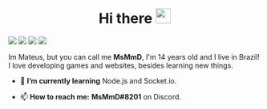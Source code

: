 <h1 align="center">Hi there <img src="https://raw.githubusercontent.com/kaueMarques/kaueMarques/master/hi.gif" width="30px"></h1>

<a href="https://replit.com/@MSMMD"><img src="https://img.shields.io/static/v1?label=Replit&message=MsMmD&color=blue&style=flat"></a>
<a href="https://replit.com/@MSMMD"><img src="https://img.shields.io/static/v1?label=Chat&message=site&color=yellow&style=flat"></a>
<img src="https://img.shields.io/github/watchers/msmmd/msmmd?color=orange&label=Views">
<a href="https://discord.com/users/714960683967447050"><img src="https://img.shields.io/static/v1?label=Discord&message=MsMmD&color=4402dd&style=flat&logo=discord"></a>

Im Mateus, but you can call me **MsMmD**, I'm 14 years old and I live in Brazil! I love developing games and websites, besides learning new things.

- 🌱 **I’m currently learning** Node.js and Socket.io.

- 📫 **How to reach me:** __MsMmD#8201__ on Discord.
<p align=center>
  <img src="https://github-readme-stats.vercel.app/api?username=msmmd&show_icons=true&hide_border=true&count_private=true&include_all_commits=true&theme=radical" alt=""/>
</p>
